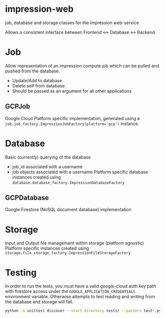 # impression-web
job, database and storage classes for the impression web-service
 
Allows a consistent interface between Frontend <-> Database <-> Backend
 
# Job
Allow representation of an impression compute job which can be pulled and pushed from the database.
- Update/Add to database
- Delete self from database
- Should be passed as an argument for all other applications
 
## GCPJob
Google Cloud Platform specific implementation, generated using a `job.job_factory.ImpressionJobFactory(platform='gcp')` instance.

# Database
Basic (currently) querying of the database
- job_id associated with a username
- job objects associated with a username
Platform specific database instances created using `database.database_factory.ImpressionDatabaseFactory`

## GCPDatabase
Google Firestore (NoSQL document database) implementation

# Storage
Input and Output file management within storage (platform agnostic)
Platform specific instances created using `storage.file_storage_factory.ImpressionFileStorageFactory`

# Testing
In order to run the tests, you must have a valid google-cloud auth key path with firestore access under the `GOOGLE_APPLICATION_CREDENTIALS` environment variable. Otherwise attempts to test reading and writing from the database and storage will fail.

```bash
python -m unittest discover --start-directory tests/ --pattern test*.py
```